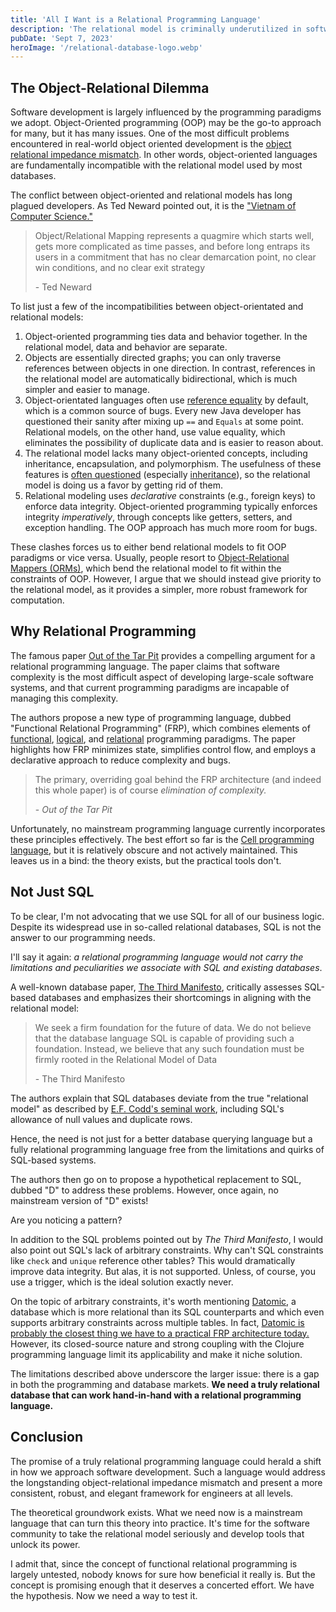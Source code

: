 ```yaml
---
title: 'All I Want is a Relational Programming Language'
description: 'The relational model is criminally underutilized in software development. Despite lots of theoretical discussion, no mainstream relational programming language exists. This needs to change if we want simpler, more robust software.'
pubDate: 'Sept 7, 2023'
heroImage: '/relational-database-logo.webp'
---
```


## The Object-Relational Dilemma

Software development is largely influenced by the programming paradigms we adopt. Object-Oriented programming (OOP) may be the go-to approach for many, but it has many issues. One of the most difficult problems encountered in real-world object oriented development is the [object relational impedance mismatch](https://en.wikipedia.org/wiki/Object%E2%80%93relational_impedance_mismatch). In other words, object-oriented languages are fundamentally incompatible with the relational model used by most databases.

The conflict between object-oriented and relational models has long plagued developers. As Ted Neward pointed out, it is the ["Vietnam of Computer Science."](https://www.odbms.org/wp-content/uploads/2013/11/031.01-Neward-The-Vietnam-of-Computer-Science-June-2006.pdf)

>  Object/Relational Mapping represents a quagmire which starts well, gets more complicated as time passes, and before long entraps its users in a commitment that has no clear demarcation point, no clear win conditions, and no clear exit strategy
>
> \- Ted Neward

To list just a few of the incompatibilities between object-orientated and relational models:

1. Object-oriented programming ties data and behavior together. In the relational model, data and behavior are separate.
2. Objects are essentially directed graphs; you can only traverse references between objects in one direction. In contrast, references in the relational model are automatically bidirectional, which is much simpler and easier to manage.
3. Object-orientated languages often use [reference equality](https://www.baeldung.com/java-equals-method-operator-difference) by default, which is a common source of bugs. Every new Java developer has questioned their sanity after mixing up `==` and `Equals` at some point. Relational models, on the other hand, use value equality, which eliminates the possibility of duplicate data and is easier to reason about.
4. The relational model lacks many object-oriented concepts, including inheritance, encapsulation, and polymorphism. The usefulness of these features is [often questioned](https://youtu.be/QM1iUe6IofM?si=NZ2rdzanJ4M9ZZJM) (especially [inheritance](https://en.wikipedia.org/wiki/Composition_over_inheritance)), so the relational model is doing us a favor by getting rid of them.
5. Relational modeling uses *declarative* constraints (e.g., foreign keys) to enforce data integrity. Object-oriented programming typically enforces integrity *imperatively*, through concepts like getters, setters, and exception handling. The OOP approach has much more room for bugs.

These clashes forces us to either bend relational models to fit OOP paradigms or vice versa. Usually, people resort to [Object-Relational Mappers (ORMs)](https://en.wikipedia.org/wiki/Object%E2%80%93relational_mapping), which bend the relational model to fit within the constraints of OOP. However, I argue that we should instead give priority to the relational model, as it provides a simpler, more robust framework for computation.

## Why Relational Programming
The famous paper [Out of the Tar Pit](https://curtclifton.net/papers/MoseleyMarks06a.pdf) provides a compelling argument for a relational programming language. The paper claims that software complexity is the most difficult aspect of developing large-scale software systems, and that current programming paradigms are incapable of managing this complexity.

The authors propose a new type of programming language, dubbed "Functional Relational Programming" (FRP), which combines elements of [functional](https://en.wikipedia.org/wiki/Functional_programming), [logical](https://en.wikipedia.org/wiki/Logic_programming), and [relational](https://en.wikipedia.org/wiki/Relational_model) programming paradigms. The paper highlights how FRP minimizes state, simplifies control flow, and employs a declarative approach to reduce complexity and bugs.

> The primary, overriding goal behind the FRP architecture (and indeed this whole paper) is of course *elimination of complexity.*
>
> \- *Out of the Tar Pit*

Unfortunately, no mainstream programming language currently incorporates these principles effectively. The best effort so far is the [Cell programming language](https://www.cell-lang.net/), but it is relatively obscure and not actively maintained. This leaves us in a bind: the theory exists, but the practical tools don't.

## Not Just SQL
To be clear, I'm not advocating that we use SQL for all of our business logic. Despite its widespread use in so-called relational databases, SQL is not the answer to our programming needs.

I'll say it again: *a relational programming language would not carry the limitations and peculiarities we associate with SQL and existing databases*.

A well-known database paper, [The Third Manifesto](https://www.dcs.warwick.ac.uk/~hugh/TTM/DTATRM.pdf), critically assesses SQL-based databases and emphasizes their shortcomings in aligning with the relational model:

> We seek a firm foundation for the future of data. We do not believe that the database language SQL is capable of providing such a foundation. Instead, we believe that any such foundation must be firmly rooted in the Relational Model of Data
>
> \- The Third Manifesto

The authors explain that SQL databases deviate from the true "relational model" as described by [E.F. Codd's seminal work](http://db.dobo.sk/wp-content/uploads/2015/11/Codd_1970_A_relational_model.pdf), including SQL's allowance of null values and duplicate rows.

Hence, the need is not just for a better database querying language but a fully relational programming language free from the limitations and quirks of SQL-based systems.

The authors then go on to propose a hypothetical replacement to SQL, dubbed "D" to address these problems. However, once again, no mainstream version of "D" exists!

Are you noticing a pattern?

In addition to the SQL problems pointed out by *The Third Manifesto*, I would also point out SQL's lack of arbitrary constraints. Why can't SQL constraints like `check` and `unique` reference other tables? This would dramatically improve data integrity. But alas, it is not supported. Unless, of course, you use a trigger, which is the ideal solution exactly never.

On the topic of arbitrary constraints, it's worth mentioning [Datomic](https://www.datomic.com/), a database which is more relational than its SQL counterparts and which even supports arbitrary constraints across multiple tables. In fact, [Datomic is probably the closest thing we have to a practical FRP architecture today.](https://www.youtube.com/watch?v=nbMMywfBXic) However, its closed-source nature and strong coupling with the Clojure programming language limit its applicability and make it niche solution.

The limitations described above underscore the larger issue: there is a gap in both the programming and database markets. **We need a truly relational database that can work hand-in-hand with a relational programming language.**

## Conclusion
The promise of a truly relational programming language could herald a shift in how we approach software development. Such a language would address the longstanding object-relational impedance mismatch and present a more consistent, robust, and elegant framework for engineers at all levels.

The theoretical groundwork exists. What we need now is a mainstream language that can turn this theory into practice. It's time for the software community to take the relational model seriously and develop tools that unlock its power.

I admit that, since the concept of functional relational programming is largely untested, nobody knows for sure how beneficial it really is. But the concept is promising enough that it deserves a concerted effort. We have the hypothesis. Now we need a way to test it.